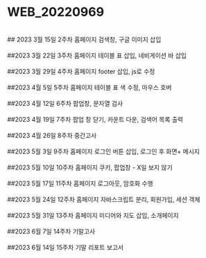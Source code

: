 # WEB_20220969
 <br>
## 2023 3월 15일 2주차 홈페이지 검색창, 구글 이미지 삽입
 <br>
  <br>
##2023 3월 22일 3주차 홈페이지 테이블 표 삽입, 네비게이션 바 삽입
  <br>
   <br>
##2023 3월 29일 4주차 홈페이지 footer 삽입, js로 수정
  <br>
   <br>
##2023 4월 5일 5주차 홈페이지 테이블 표 색 수정, 마우스 호버
  <br>
   <br>
##2023 4월 12일 6주차 팝업창, 문자열 검사
  <br>
   <br>
##2023 4월 19일 7주차 팝업 창 닫기, 카운트 다운, 검색어 목록 출력
  <br>
   <br>
##2023 4월 26일 8주차 중간고사
  <br>
   <br>
##2023 5월 3일 9주차 홈페이지 로그인 버튼 삽입, 로그인 후 화면+ 메시지
  <br> <br>
##2023 5월 10일 10주차 홈페이지 쿠키, 팝업창 - X일 보지 않기
  <br> <br>
##2023 5월 17일 11주차 홈페이지 로그아웃, 암호화 수행
  <br> <br>
##2023 5월 24일 12주차 홈페이지 자바스크립트 분리, 회원가입, 세션 객체
  <br> <br>
##2023 5월 31일 13주차 홈페이지 미디어와 지도 삽입, 소개페이지
  <br> <br>
##2023 6월 7일 14주차 기말고사
  <br> <br>
##2023 6월 14일 15주차 기말 리포트 보고서
 </div>
